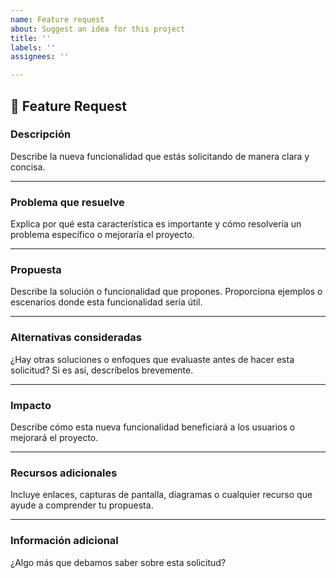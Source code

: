 ```yaml
---
name: Feature request
about: Suggest an idea for this project
title: ''
labels: ''
assignees: ''

---
```


## 🚀 Feature Request

### **Descripción**
Describe la nueva funcionalidad que estás solicitando de manera clara y concisa.

---

### **Problema que resuelve**
Explica por qué esta característica es importante y cómo resolvería un problema específico o mejoraría el proyecto.

---

### **Propuesta**
Describe la solución o funcionalidad que propones. Proporciona ejemplos o escenarios donde esta funcionalidad sería útil.

---

### **Alternativas consideradas**
¿Hay otras soluciones o enfoques que evaluaste antes de hacer esta solicitud? Si es así, descríbelos brevemente.

---

### **Impacto**
Describe cómo esta nueva funcionalidad beneficiará a los usuarios o mejorará el proyecto.

---

### **Recursos adicionales**
Incluye enlaces, capturas de pantalla, diagramas o cualquier recurso que ayude a comprender tu propuesta.

---

### **Información adicional**
¿Algo más que debamos saber sobre esta solicitud?
